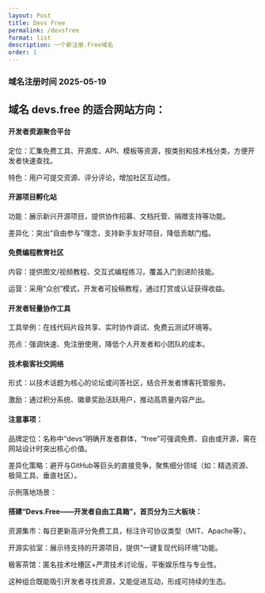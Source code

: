 ```yaml
---
layout: Post
title: Devs Free
permalink: /devsfree
format: list
description: 一个新注册.Free域名
order: 1
---
```


### 域名注册时间 2025-05-19

## 域名 devs.free 的适合网站方向：

#### 开发者资源聚合平台

定位：汇集免费工具、开源库、API、模板等资源，按类别和技术栈分类，方便开发者快速查找。

特色：用户可提交资源、评分评论，增加社区互动性。

#### 开源项目孵化站

功能：展示新兴开源项目，提供协作招募、文档托管、捐赠支持等功能。

差异化：突出“自由参与”理念，支持新手友好项目，降低贡献门槛。

#### 免费编程教育社区

内容：提供图文/视频教程、交互式编程练习，覆盖入门到进阶技能。

运营：采用“众创”模式，开发者可投稿教程，通过打赏或认证获得收益。

#### 开发者轻量协作工具

工具举例：在线代码片段共享、实时协作调试、免费云测试环境等。

亮点：强调快速、免注册使用，降低个人开发者和小团队的成本。

#### 技术极客社交网络

形式：以技术话题为核心的论坛或问答社区，结合开发者博客托管服务。

激励：通过积分系统、徽章奖励活跃用户，推动高质量内容产出。

#### 注意事项：

品牌定位：名称中“devs”明确开发者群体，“free”可强调免费、自由或开源，需在网站设计时突出核心价值。

差异化策略：避开与GitHub等巨头的直接竞争，聚焦细分领域（如：精选资源、极简工具、垂直社区）。

示例落地场景：

#### 搭建“Devs.Free——开发者自由工具箱”，首页分为三大板块：

资源集市：每日更新高评分免费工具，标注许可协议类型（MIT、Apache等）。

开源实验室：展示待支持的开源项目，提供“一键复现代码环境”功能。

极客茶馆：匿名技术吐槽区+严肃技术讨论版，平衡娱乐性与专业性。

这种组合既能吸引开发者寻找资源，又能促进互动，形成可持续的生态。



